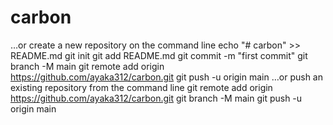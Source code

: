 # carbon
…or create a new repository on the command line
echo "# carbon" >> README.md
git init
git add README.md
git commit -m "first commit"
git branch -M main
git remote add origin https://github.com/ayaka312/carbon.git
git push -u origin main
…or push an existing repository from the command line
git remote add origin https://github.com/ayaka312/carbon.git
git branch -M main
git push -u origin main
